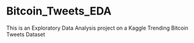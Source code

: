 # Bitcoin_Tweets_EDA
This is an Exploratory Data Analysis project on a Kaggle Trending Bitcoin Tweets Dataset
